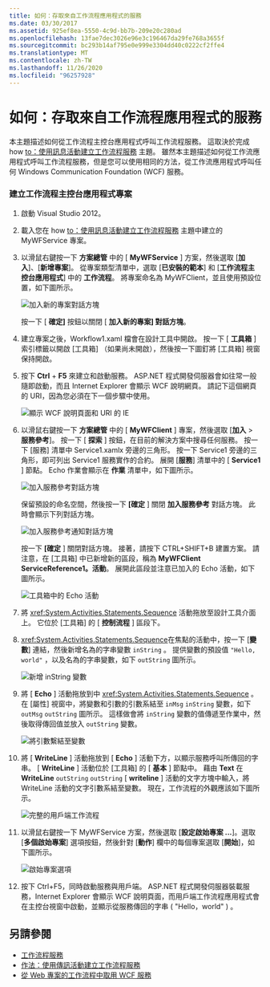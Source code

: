 ```yaml
---
title: 如何：存取來自工作流程應用程式的服務
ms.date: 03/30/2017
ms.assetid: 925ef8ea-5550-4c9d-bb7b-209e20c280ad
ms.openlocfilehash: 13fae7dec3026e96e3c196467da29fe768a3655f
ms.sourcegitcommit: bc293b14af795e0e999e3304dd40c0222cf2ffe4
ms.translationtype: MT
ms.contentlocale: zh-TW
ms.lasthandoff: 11/26/2020
ms.locfileid: "96257928"
---
```

# <a name="how-to-access-a-service-from-a-workflow-application"></a>如何：存取來自工作流程應用程式的服務

本主題描述如何從工作流程主控台應用程式呼叫工作流程服務。 這取決於完成 how [to：使用訊息活動建立工作流程服務](how-to-create-a-workflow-service-with-messaging-activities.md) 主題。 雖然本主題描述如何從工作流應用程式呼叫工作流程服務，但是您可以使用相同的方法，從工作流應用程式呼叫任何 Windows Communication Foundation (WCF) 服務。

### <a name="create-a-workflow-console-application-project"></a>建立工作流程主控台應用程式專案

1. 啟動 Visual Studio 2012。

2. 載入您在 how [to：使用訊息活動建立工作流程服務](how-to-create-a-workflow-service-with-messaging-activities.md) 主題中建立的 MyWFService 專案。

3. 以滑鼠右鍵按一下 **方案總管** 中的 [ **MyWFService** ] 方案，然後選取 [**加入**]、[**新增專案**]。 從專案類型清單中，選取 [**已安裝的範本**] 和 [**工作流程主控台應用程式**] 中的 **工作流程**。 將專案命名為 MyWFClient，並且使用預設位置，如下圖所示。

     ![加入新的專案對話方塊](./media/how-to-access-a-service-from-a-workflow-application/add-new-project-dialog.jpg)

     按一下 [ **確定]** 按鈕以關閉 [ **加入新的專案] 對話方塊**。

4. 建立專案之後，Workflow1.xaml 檔會在設計工具中開啟。 按一下 [ **工具箱** ] 索引標籤以開啟 [工具箱] （如果尚未開啟），然後按一下圖釘將 [工具箱] 視窗保持開啟。

5. 按下 **Ctrl** + **F5** 來建立和啟動服務。 ASP.NET 程式開發伺服器會如往常一般隨即啟動，而且 Internet Explorer 會顯示 WCF 說明網頁。 請記下這個網頁的 URI，因為您必須在下一個步驟中使用。

     ![顯示 WCF 說明頁面和 URI 的 IE](./media/how-to-access-a-service-from-a-workflow-application/ie-wcf-help-page-uri.jpg)

6. 以滑鼠右鍵按一下 **方案總管** 中的 [ **MyWFClient** ] 專案，然後選取 [**加入**  >  **服務參考**]。 按一下 [ **探索** ] 按鈕，在目前的解決方案中搜尋任何服務。 按一下 [服務] 清單中 Service1.xamlx 旁邊的三角形。 按一下 Service1 旁邊的三角形，即可列出 Service1 服務實作的合約。 展開 [**服務**] 清單中的 [ **Service1** ] 節點。 Echo 作業會顯示在 **作業** 清單中，如下圖所示。

     ![加入服務參考對話方塊](./media/how-to-access-a-service-from-a-workflow-application/add-service-reference.jpg)

     保留預設的命名空間，然後按一下 **[確定** ] 關閉 **加入服務參考** 對話方塊。 此時會顯示下列對話方塊。

     ![加入服務參考通知對話方塊](./media/how-to-access-a-service-from-a-workflow-application/add-service-reference-dialog.jpg)

     按一下 **[確定** ] 關閉對話方塊。 接著，請按下 CTRL+SHIFT+B 建置方案。 請注意，在 [工具箱] 中已新增新的區段，稱為 **MyWFClient ServiceReference1。活動**。 展開此區段並注意已加入的 Echo 活動，如下圖所示。

     ![工具箱中的 Echo 活動](./media/how-to-access-a-service-from-a-workflow-application/echo-activity-toolbox.jpg)

7. 將 <xref:System.Activities.Statements.Sequence> 活動拖放至設計工具介面上。 它位於 [工具箱] 的 [ **控制流程** ] 區段下。

8. <xref:System.Activities.Statements.Sequence>在焦點的活動中，按一下 [**變數**] 連結，然後新增名為的字串變數 `inString` 。 提供變數的預設值 `"Hello, world"` ，以及名為的字串變數，如下 `outString` 圖所示。

     ![新增 inString 變數](./media/how-to-access-a-service-from-a-workflow-application/add-instring-variable.jpg)

9. 將 [ **Echo** ] 活動拖放到中 <xref:System.Activities.Statements.Sequence> 。 在 [屬性] 視窗中，將變數和引數的引數系結至 `inMsg` `inString` 變數，如下 `outMsg` `outString` 圖所示。 這樣做會將 `inString` 變數的值傳遞至作業中，然後取得傳回值並放入 `outString` 變數。

     ![將引數繫結至變數](./media/how-to-access-a-service-from-a-workflow-application/bind-arguments-variables.jpg)

10. 將 [ **WriteLine** ] 活動拖放到 [ **Echo** ] 活動下方，以顯示服務呼叫所傳回的字串。 [ **WriteLine** ] 活動位於 [工具箱] 的 [ **基本** ] 節點中。 藉由 **Text** 在 **WriteLine** `outString` `outString` [ **writeline** ] 活動的文字方塊中輸入，將 WriteLine 活動的文字引數系結至變數。 現在，工作流程的外觀應該如下圖所示。

     ![完整的用戶端工作流程](./media/how-to-access-a-service-from-a-workflow-application/complete-client-workflow.jpg)

11. 以滑鼠右鍵按一下 MyWFService 方案，然後選取 [**設定啟始專案 ...**]。選取 [**多個啟始專案**] 選項按鈕，然後針對 [**動作**] 欄中的每個專案選取 [**開始**]，如下圖所示。

     ![啟始專案選項](./media/how-to-access-a-service-from-a-workflow-application/startup-project-options.jpg)

12. 按下 Ctrl+F5，同時啟動服務與用戶端。 ASP.NET 程式開發伺服器裝載服務，Internet Explorer 會顯示 WCF 說明頁面，而用戶端工作流程應用程式會在主控台視窗中啟動，並顯示從服務傳回的字串 ( "Hello，world" ) 。

## <a name="see-also"></a>另請參閱

- [工作流程服務](workflow-services.md)
- [作法：使用傳訊活動建立工作流程服務](how-to-create-a-workflow-service-with-messaging-activities.md)
- [從 Web 專案的工作流程中取用 WCF 服務](/archive/blogs/endpoint/how-to-consume-a-wcf-service-from-a-wf4-workflow)
